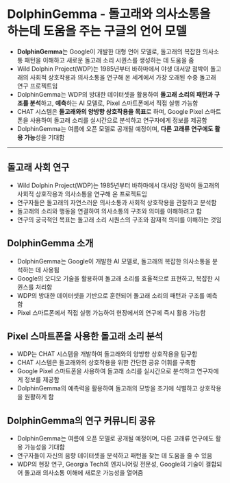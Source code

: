 # DolphinGemma - 돌고래와 의사소통을 하는데 도움을 주는 구글의 언어 모델


* **DolphinGemma**는 Google이 개발한 대형 언어 모델로, 돌고래의 복잡한 의사소통 패턴을 이해하고 새로운 돌고래 소리 시퀀스를 생성하는 데 도움을 줌
* Wild Dolphin Project(WDP)는 1985년부터 바하마에서 야생 대서양 점박이 돌고래의 사회적 상호작용과 의사소통을 연구해 온 세계에서 가장 오래된 수중 돌고래 연구 프로젝트임
* DolphinGemma는 WDP의 방대한 데이터셋을 활용하여 **돌고래 소리의 패턴과 구조를 분석**하고, **예측**하는 AI 모델로, Pixel 스마트폰에서 직접 실행 가능함
* CHAT 시스템은 **돌고래와의 양방향 상호작용을 목표**로 하며, Google Pixel 스마트폰을 사용하여 돌고래 소리를 실시간으로 분석하고 연구자에게 정보를 제공함
* DolphinGemma는 여름에 오픈 모델로 공개될 예정이며, **다른 고래류 연구에도 활용 가능**성을 기대함

---

돌고래 사회 연구
---------

* Wild Dolphin Project(WDP)는 1985년부터 바하마에서 대서양 점박이 돌고래의 사회적 상호작용과 의사소통을 연구해 온 프로젝트임
* 연구자들은 돌고래의 자연스러운 의사소통과 사회적 상호작용을 관찰하고 분석함
* 돌고래의 소리와 행동을 연결하여 의사소통의 구조와 의미를 이해하려고 함
* 연구의 궁극적인 목표는 돌고래 소리 시퀀스의 구조와 잠재적 의미를 이해하는 것임

DolphinGemma 소개
---------------

* DolphinGemma는 Google이 개발한 AI 모델로, 돌고래의 복잡한 의사소통을 분석하는 데 사용됨
* Google의 오디오 기술을 활용하여 돌고래 소리를 효율적으로 표현하고, 복잡한 시퀀스를 처리함
* WDP의 방대한 데이터셋을 기반으로 훈련되어 돌고래 소리의 패턴과 구조를 예측함
* Pixel 스마트폰에서 직접 실행 가능하여 현장에서의 연구에 즉시 활용 가능함

Pixel 스마트폰을 사용한 돌고래 소리 분석
-------------------------

* WDP는 CHAT 시스템을 개발하여 돌고래와의 양방향 상호작용을 탐구함
* CHAT 시스템은 돌고래와의 상호작용을 위한 간단한 공유 어휘를 구축함
* Google Pixel 스마트폰을 사용하여 돌고래 소리를 실시간으로 분석하고 연구자에게 정보를 제공함
* DolphinGemma의 예측력을 활용하여 돌고래의 모방을 조기에 식별하고 상호작용을 원활하게 함

DolphinGemma의 연구 커뮤니티 공유
------------------------

* DolphinGemma는 여름에 오픈 모델로 공개될 예정이며, 다른 고래류 연구에도 활용 가능성을 기대함
* 연구자들이 자신의 음향 데이터셋을 분석하고 패턴을 찾는 데 도움을 줄 수 있음
* WDP의 현장 연구, Georgia Tech의 엔지니어링 전문성, Google의 기술이 결합되어 돌고래 의사소통 이해에 새로운 가능성을 열어줌
